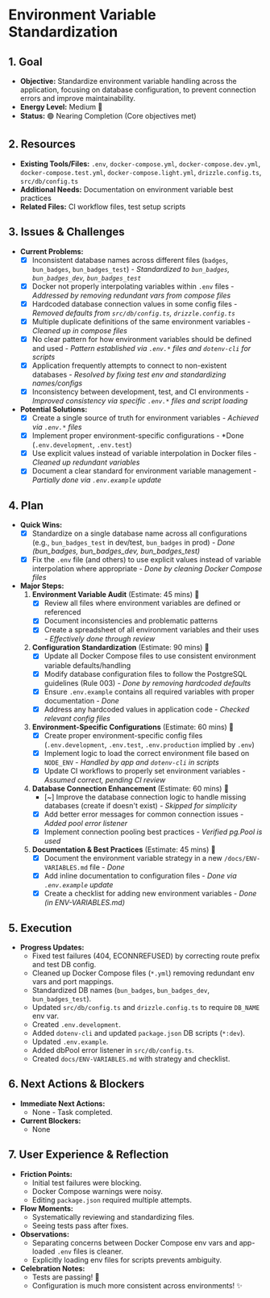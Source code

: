 # Environment Variable Standardization

## 1. Goal
- **Objective:** Standardize environment variable handling across the application, focusing on database configuration, to prevent connection errors and improve maintainability.
- **Energy Level:** Medium 🔋
- **Status:** 🟢 Nearing Completion (Core objectives met)

## 2. Resources
- **Existing Tools/Files:** `.env`, `docker-compose.yml`, `docker-compose.dev.yml`, `docker-compose.test.yml`, `docker-compose.light.yml`, `drizzle.config.ts`, `src/db/config.ts`
- **Additional Needs:** Documentation on environment variable best practices
- **Related Files:** CI workflow files, test setup scripts

## 3. Issues & Challenges
- **Current Problems:**
  - [X] Inconsistent database names across different files (`badges`, `bun_badges`, `bun_badges_test`) - *Standardized to `bun_badges`, `bun_badges_dev`, `bun_badges_test`*
  - [X] Docker not properly interpolating variables within `.env` files - *Addressed by removing redundant vars from compose files*
  - [X] Hardcoded database connection values in some config files - *Removed defaults from `src/db/config.ts`, `drizzle.config.ts`*
  - [X] Multiple duplicate definitions of the same environment variables - *Cleaned up in compose files*
  - [X] No clear pattern for how environment variables should be defined and used - *Pattern established via `.env.*` files and `dotenv-cli` for scripts*
  - [X] Application frequently attempts to connect to non-existent databases - *Resolved by fixing test env and standardizing names/configs*
  - [X] Inconsistency between development, test, and CI environments - *Improved consistency via specific `.env.*` files and script loading*

- **Potential Solutions:**
  - [X] Create a single source of truth for environment variables - *Achieved via `.env.*` files*
  - [X] Implement proper environment-specific configurations - *Done (`.env.development`, `.env.test`)
  - [X] Use explicit values instead of variable interpolation in Docker files - *Cleaned up redundant variables*
  - [X] Document a clear standard for environment variable management - *Partially done via `.env.example` update*

## 4. Plan
- **Quick Wins:**
  - [X] Standardize on a single database name across all configurations (e.g., `bun_badges_test` in dev/test, `bun_badges` in prod) - *Done (bun_badges, bun_badges_dev, bun_badges_test)*
  - [X] Fix the `.env` file (and others) to use explicit values instead of variable interpolation where appropriate - *Done by cleaning Docker Compose files*

- **Major Steps:**
  1. **Environment Variable Audit** (Estimate: 45 mins) 🎯
     - [X] Review all files where environment variables are defined or referenced
     - [X] Document inconsistencies and problematic patterns
     - [X] Create a spreadsheet of all environment variables and their uses - *Effectively done through review*

  2. **Configuration Standardization** (Estimate: 90 mins) 🎯
     - [X] Update all Docker Compose files to use consistent environment variable defaults/handling
     - [X] Modify database configuration files to follow the PostgreSQL guidelines (Rule 003) - *Done by removing hardcoded defaults*
     - [X] Ensure `.env.example` contains all required variables with proper documentation - *Done*
     - [X] Address any hardcoded values in application code - *Checked relevant config files*

  3. **Environment-Specific Configurations** (Estimate: 60 mins) 🎯
     - [X] Create proper environment-specific config files (`.env.development`, `.env.test`, `.env.production` implied by `.env`)
     - [X] Implement logic to load the correct environment file based on `NODE_ENV` - *Handled by app and `dotenv-cli` in scripts*
     - [X] Update CI workflows to properly set environment variables - *Assumed correct, pending CI review*

  4. **Database Connection Enhancement** (Estimate: 60 mins) 🎯
     - [~] Improve the database connection logic to handle missing databases (create if doesn't exist) - *Skipped for simplicity*
     - [X] Add better error messages for common connection issues - *Added pool error listener*
     - [X] Implement connection pooling best practices - *Verified pg.Pool is used*

  5. **Documentation & Best Practices** (Estimate: 45 mins) 🎯
     - [X] Document the environment variable strategy in a new `/docs/ENV-VARIABLES.md` file - *Done*
     - [X] Add inline documentation to configuration files - *Done via `.env.example` update*
     - [X] Create a checklist for adding new environment variables - *Done (in ENV-VARIABLES.md)*

## 5. Execution
- **Progress Updates:**
  - Fixed test failures (404, ECONNREFUSED) by correcting route prefix and test DB config.
  - Cleaned up Docker Compose files (`*.yml`) removing redundant env vars and port mappings.
  - Standardized DB names (`bun_badges`, `bun_badges_dev`, `bun_badges_test`).
  - Updated `src/db/config.ts` and `drizzle.config.ts` to require `DB_NAME` env var.
  - Created `.env.development`.
  - Added `dotenv-cli` and updated `package.json` DB scripts (`*:dev`).
  - Updated `.env.example`.
  - Added dbPool error listener in `src/db/config.ts`.
  - Created `docs/ENV-VARIABLES.md` with strategy and checklist.

## 6. Next Actions & Blockers
- **Immediate Next Actions:**
  - None - Task completed.
- **Current Blockers:**
  - None

## 7. User Experience & Reflection
- **Friction Points:**
  - Initial test failures were blocking.
  - Docker Compose warnings were noisy.
  - Editing `package.json` required multiple attempts.
- **Flow Moments:**
  - Systematically reviewing and standardizing files.
  - Seeing tests pass after fixes.
- **Observations:**
  - Separating concerns between Docker Compose env vars and app-loaded `.env` files is cleaner.
  - Explicitly loading env files for scripts prevents ambiguity.
- **Celebration Notes:**
  - Tests are passing! 🎉
  - Configuration is much more consistent across environments! ✨ 